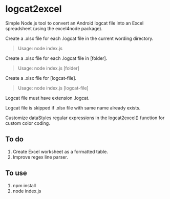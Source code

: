 # logcat2excel

Simple Node.js tool to convert an Android logcat file into an Excel spreadsheet (using the excel4node package).


Create a .xlsx file for each .logcat file in the current wording directory.
> Usage: node index.js

Create a .xlsx file for each .logcat file in [folder].

> Usage: node index.js [folder]

Create a .xlsx file for [logcat-file].

> Usage: node index.js [logcat-file]

Logcat file must have extension .logcat.

Logcat file is skipped if .xlsx file with same name already exists.

Customize dataStyles regular expressions in the logcat2excel() function for custom color coding.

## To do

1. Create Excel worksheet as a formatted table.
2. Improve regex line parser.

## To use

1. npm install
2. node index.js
